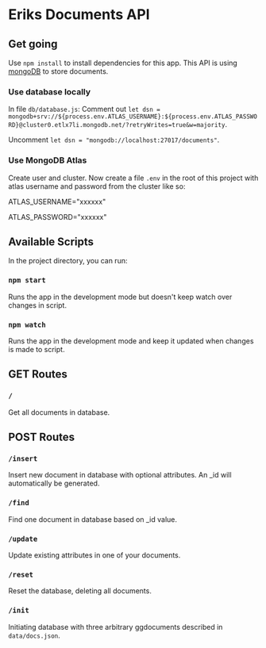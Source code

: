 # Eriks Documents API

## Get going

Use `npm install` to install dependencies for this app. This API is using [mongoDB](https://www.mongodb.com/) to store documents.

### Use database locally

In file `db/database.js`: Comment out `let dsn = mongodb+srv://${process.env.ATLAS_USERNAME}:${process.env.ATLAS_PASSWORD}@cluster0.etlx7li.mongodb.net/?retryWrites=true&w=majority`.

Uncomment `let dsn = "mongodb://localhost:27017/documents"`.

### Use MongoDB Atlas
Create user and cluster. Now create a file `.env` in the root of this project with atlas username and password from the cluster like so:

ATLAS_USERNAME="xxxxxx"

ATLAS_PASSWORD="xxxxxx"

## Available Scripts

In the project directory, you can run:

### `npm start`

Runs the app in the development mode but doesn't keep watch over changes in script.

### `npm watch`

Runs the app in the development mode and keep it updated when changes is made to script.

## GET Routes

### `/`

Get all documents in database.

## POST Routes

### `/insert`

Insert new document in database with optional attributes. An _id will automatically be generated.

### `/find`

Find one document in database based on _id value.

### `/update`

Update existing attributes in one of your documents.

### `/reset`

Reset the database, deleting all documents.

### `/init`

Initiating database with three arbitrary ggdocuments described in `data/docs.json`.



